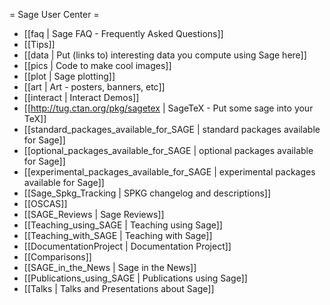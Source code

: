 = Sage User Center =

 * [[faq | Sage FAQ - Frequently Asked Questions]]
 * [[Tips]]
 * [[data | Put (links to) interesting data you compute using Sage here]]
 * [[pics | Code to make cool images]]
 * [[plot | Sage plotting]]
 * [[art | Art - posters, banners, etc]]
 * [[interact | Interact Demos]]
 * [[http://tug.ctan.org/pkg/sagetex | SageTeX - Put some sage into your TeX]]
 * [[standard_packages_available_for_SAGE | standard packages available for Sage]]
 * [[optional_packages_available_for_SAGE | optional packages available for Sage]]
 * [[experimental_packages_available_for_SAGE | experimental packages available for Sage]]
 * [[Sage_Spkg_Tracking | SPKG changelog and descriptions]]
 * [[OSCAS]]
 * [[SAGE_Reviews | Sage Reviews]]
 * [[Teaching_using_SAGE | Teaching using Sage]]
 * [[Teaching_with_SAGE | Teaching with Sage]]
 * [[DocumentationProject | Documentation Project]]
 * [[Comparisons]]
 * [[SAGE_in_the_News | Sage in the News]]
 * [[Publications_using_SAGE | Publications using Sage]]
 * [[Talks | Talks and Presentations about Sage]]
